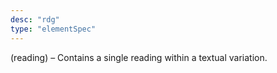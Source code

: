 ```yaml
---
desc: "rdg"
type: "elementSpec"
---
```


(reading) – Contains a single reading within a textual variation.